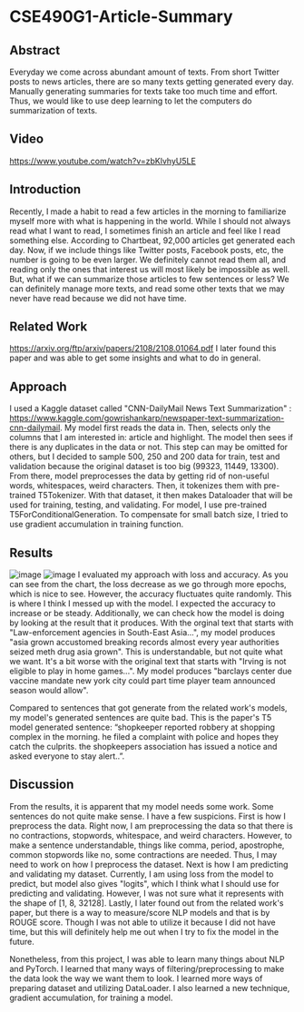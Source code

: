 # CSE490G1-Article-Summary

## Abstract
Everyday we come across abundant amount of texts. From short Twitter posts to news articles, there are so many texts getting generated every day. Manually generating summaries for texts take too much time and effort. Thus, we would like to use deep learning to let the computers do summarization of texts. 

## Video
https://www.youtube.com/watch?v=zbKlvhyU5LE

## Introduction
Recently, I made a habit to read a few articles in the morning to familiarize myself more with what is happening in the world. While I should not always read what I want to read, I sometimes finish an article and feel like I read something else. According to Chartbeat, 92,000 articles get generated each day. Now, if we include things like Twitter posts, Facebook posts, etc, the number is going to be even larger. We definitely cannot read them all, and reading only the ones that interest us will most likely be impossible as well. But, what if we can summarize those articles to few sentences or less? We can definitely manage more texts, and read some other texts that we may never have read because we did not have time.

## Related Work
https://arxiv.org/ftp/arxiv/papers/2108/2108.01064.pdf
I later found this paper and was able to get some insights and what to do in general.

## Approach
I used a Kaggle dataset called "CNN-DailyMail News Text Summarization" : https://www.kaggle.com/gowrishankarp/newspaper-text-summarization-cnn-dailymail. My model first reads the data in. Then, selects only the columns that I am interested in: article and highlight. The model then sees if there is any duplicates in the data or not. This step can may be omitted for others, but I decided to sample 500, 250 and 200 data for train, test and validation because the original dataset is too big (99323, 11449, 13300). From there, model preprocesses the data by getting rid of non-useful words, whitespaces, weird characters. Then, it tokenizes them with pre-trained T5Tokenizer. With that dataset, it then makes Dataloader that will be used for training, testing, and validating. For model, I use pre-trained T5ForConditionalGeneration. To compensate for small batch size, I tried to use gradient accumulation in training function. 

## Results
![image](https://user-images.githubusercontent.com/70288780/145725907-d0707d1a-0e08-4eb3-94d0-8d087b2cc2a9.png)
![image](https://user-images.githubusercontent.com/70288780/145725912-685311fd-8a34-4f58-8dd8-6fb0f0589e62.png)
I evaluated my approach with loss and accuracy. As you can see from the chart, the loss decrease as we go through more epochs, which is nice to see. However, the accuracy fluctuates quite randomly. This is where I think I messed up with the model. I expected the accuracy to increase or be steady. Additionally, we can check how the model is doing by looking at the result that it produces. With the orginal text that starts with "Law-enforcement agencies in South-East Asia...", my model produces "asia grown accustomed breaking records almost every year authorities seized meth drug asia grown". This is understandable, but not quite what we want. It's a bit worse with the original text that starts with "Irving is not eligible to play in home games...". My model produces "barclays center due vaccine mandate new york city could part time player team announced season would allow".

Compared to sentences that got generate from the related work's models, my model's generated sentences are quite bad. This is the paper's T5 model generated sentence: “shopkeeper reported robbery at shopping complex in the morning. he filed a complaint with police and hopes they catch the culprits. the shopkeepers association has issued a notice and asked everyone to stay alert..”. 

## Discussion
From the results, it is apparent that my model needs some work. Some sentences do not quite make sense. I have a few suspicions. First is how I preprocess the data. Right now, I am preprocessing the data so that there is no contractions, stopwords, whitespace, and weird characters. However, to make a sentence understandable, things like comma, period, apostrophe, common stopwords like no, some contractions are needed. Thus, I may need to work on how I preprocess the dataset. Next is how I am predicting and validating my dataset. Currently, I am using loss from the model to predict, but model also gives "logits", which I think what I should use for predicting and validating. However, I was not sure what it represents with the shape of [1, 8, 32128]. Lastly, I later found out from the related work's paper, but there is a way to measure/score NLP models and that is by ROUGE score. Though I was not able to utilize it because I did not have time, but this will definitely help me out when I try to fix the model in the future.

Nonetheless, from this project, I was able to learn many things about NLP and PyTorch. I learned that many ways of filtering/preprocessing to make the data look the way we want them to look. I learned more ways of preparing dataset and utilizing DataLoader. I also learned a new technique, gradient accumulation, for training a model.
